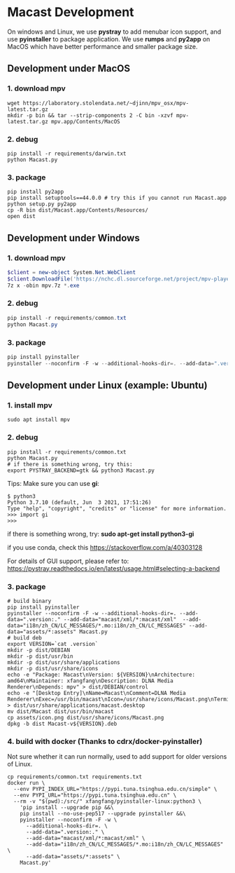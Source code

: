# Macast Development

On windows and Linux, we use **pystray**  to add menubar icon support, and use **pyinstaller** to package application.
We use **rumps** and **py2app** on MacOS which have better performance and smaller package size.


## Development under MacOS

### 1. download mpv

```shell
wget https://laboratory.stolendata.net/~djinn/mpv_osx/mpv-latest.tar.gz
mkdir -p bin && tar --strip-components 2 -C bin -xzvf mpv-latest.tar.gz mpv.app/Contents/MacOS
```

### 2. debug

```shell
pip install -r requirements/darwin.txt
python Macast.py
```

### 3. package

```shell
pip install py2app
pip install setuptools==44.0.0 # try this if you cannot run Macast.app
python setup.py py2app
cp -R bin dist/Macast.app/Contents/Resources/
open dist
```


## Development under Windows

### 1. download mpv

```powershell
$client = new-object System.Net.WebClient
$client.DownloadFile('https://nchc.dl.sourceforge.net/project/mpv-player-windows/stable/mpv-0.33.0-x86_64.7z','mpv.7z')
7z x -obin mpv.7z *.exe
```

### 2. debug

```powershell
pip install -r requirements/common.txt
python Macast.py
```

### 3. package

```powershell
pip install pyinstaller
pyinstaller --noconfirm -F -w --additional-hooks-dir=. --add-data=".version;." --add-data="macast/xml/*;macast/xml"  --add-data="i18n/zh_CN/LC_MESSAGES/*.mo;i18n/zh_CN/LC_MESSAGES" --add-data="assets/*;assets" --add-binary="bin/mpv.exe;bin" --icon=assets/icon.ico Macast.py
```


## Development under Linux (example: Ubuntu)

### 1. install mpv

```shell
sudo apt install mpv
```

### 2. debug

```shell
pip install -r requirements/common.txt
python Macast.py
# if there is something wrong, try this:
export PYSTRAY_BACKEND=gtk && python3 Macast.py
```

Tips: Make sure you can use **gi**:

```
$ python3
Python 3.7.10 (default, Jun  3 2021, 17:51:26)
Type "help", "copyright", "credits" or "license" for more information.
>>> import gi
>>>
```

if there is something wrong, try: **sudo apt-get install python3-gi**

if you use conda, check this https://stackoverflow.com/a/40303128

For details of GUI support, please refer to: https://pystray.readthedocs.io/en/latest/usage.html#selecting-a-backend


### 3. package

```shell
# build binary
pip install pyinstaller
pyinstaller --noconfirm -F -w --additional-hooks-dir=. --add-data=".version:." --add-data="macast/xml/*:macast/xml"  --add-data="i18n/zh_CN/LC_MESSAGES/*.mo:i18n/zh_CN/LC_MESSAGES" --add-data="assets/*:assets" Macast.py
# build deb
export VERSION=`cat .version`
mkdir -p dist/DEBIAN
mkdir -p dist/usr/bin
mkdir -p dist/usr/share/applications
mkdir -p dist/usr/share/icons
echo -e "Package: Macast\nVersion: ${VERSION}\nArchitecture: amd64\nMaintainer: xfangfang\nDescription: DLNA Media Renderer\nDepends: mpv" > dist/DEBIAN/control
echo -e "[Desktop Entry]\nName=Macast\nComment=DLNA Media Renderer\nExec=/usr/bin/macast\nIcon=/usr/share/icons/Macast.png\nTerminal=false\nType=Application\nCategories=Video" > dist/usr/share/applications/macast.desktop
mv dist/Macast dist/usr/bin/macast
cp assets/icon.png dist/usr/share/icons/Macast.png
dpkg -b dist Macast-v${VERSION}.deb
```


### 4. build with docker (Thanks to **cdrx/docker-pyinstaller**)

Not sure whether it can run normally, used to add support for older versions of Linux.


```shell
cp requirements/common.txt requirements.txt
docker run \
  --env PYPI_INDEX_URL="https://pypi.tuna.tsinghua.edu.cn/simple" \
  --env PYPI_URL="https://pypi.tuna.tsinghua.edu.cn" \
  --rm -v "$(pwd):/src/" xfangfang/pyinstaller-linux:python3 \
    'pip install --upgrade pip &&\
    pip install --no-use-pep517 --upgrade pyinstaller &&\
    pyinstaller --noconfirm -F -w \
      --additional-hooks-dir=. \
      --add-data=".version:." \
      --add-data="macast/xml/*:macast/xml" \
      --add-data="i18n/zh_CN/LC_MESSAGES/*.mo:i18n/zh_CN/LC_MESSAGES" \
      --add-data="assets/*:assets" \
    Macast.py'
```
